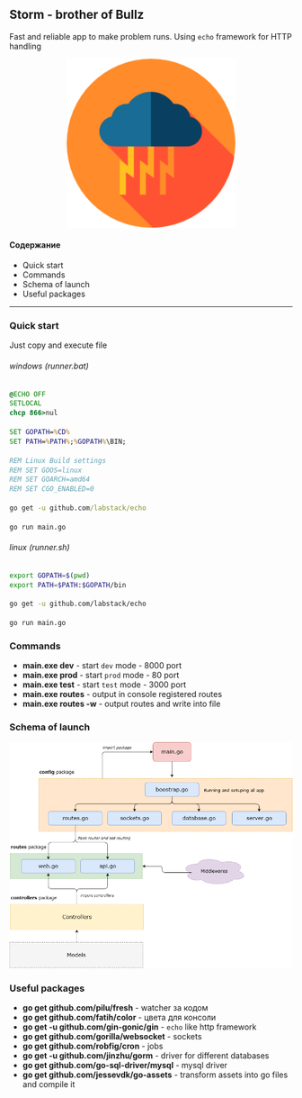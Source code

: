 ## Storm - brother of Bullz
Fast and reliable app to make problem runs. Using `echo` framework for HTTP handling

<p align="center" style="text-align:center;">
  <img src="https://github.com/Nikeweke/Storm/blob/master/public/assets/storm.png?raw=true" width="300" />
</p>

#### Содержание 
* Quick start
* Commands
* Schema of launch
* Useful packages

---

### Quick start
Just copy and execute file
###### windows (runner.bat)
```bat
@ECHO OFF
SETLOCAL
chcp 866>nul

SET GOPATH=%CD%
SET PATH=%PATH%;%GOPATH%\BIN;

REM Linux Build settings
REM SET GOOS=linux
REM SET GOARCH=amd64
REM SET CGO_ENABLED=0

go get -u github.com/labstack/echo

go run main.go
```

###### linux (runner.sh)
```bash
export GOPATH=$(pwd)
export PATH=$PATH:$GOPATH/bin

go get -u github.com/labstack/echo

go run main.go
```

### Commands
* **main.exe dev** - start `dev` mode - 8000 port
* **main.exe prod** - start `prod` mode - 80 port
* **main.exe test** - start `test` mode - 3000 port
* **main.exe routes** - output in console registered routes
* **main.exe routes -w** - output routes and write into file

### Schema of launch
<p align="center" style="text-align:center;">
  <img src="https://github.com/Nikeweke/Storm/blob/master/public/assets/schema_storm.png?raw=true" width="600" />
</p>


### Useful packages
* **go get github.com/pilu/fresh** - watcher за кодом
* **go get github.com/fatih/color** - цвета для консоли 
* **go get -u github.com/gin-gonic/gin** - `echo` like http framework
* **go get github.com/gorilla/websocket** - sockets
* **go get github.com/robfig/cron** - jobs
* **go get -u github.com/jinzhu/gorm** - driver for different databases
* **go get github.com/go-sql-driver/mysql** - mysql driver
* **go get github.com/jessevdk/go-assets** - transform assets into go files and compile it